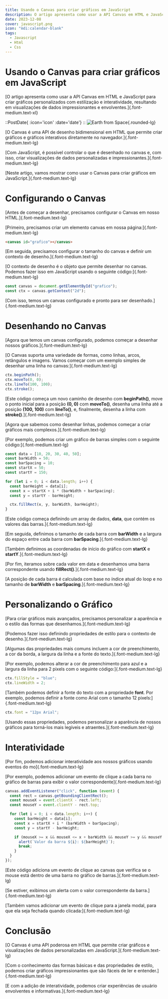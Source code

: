 ```yaml
---
title: Usando o Canvas para criar gráficos em JavaScript
description: O artigo apresenta como usar a API Canvas em HTML e JavaScript para criar gráficos personalizados com estilização e interatividade, resultando em visualizações de dados impressionantes e envolventes.
date: 2023-12-08
cover: javascript.png
icon: "mdi:calendar-blank"
tags:
  - Javascript
  - Html
  - Css
---
```


# Usando o Canvas para criar gráficos em JavaScript

[O artigo apresenta como usar a API Canvas em HTML e JavaScript para criar gráficos personalizados com estilização e interatividade, resultando em visualizações de dados impressionantes e envolventes.]{.font-medium.text-xl}

::PostDate{ :icon='icon' :date='date'}
::
![Earth from Space](/images/blog/javascript.png){.rounded-lg}

[O Canvas é uma API de desenho bidimensional em HTML que permite criar gráficos e gráficos interativos diretamente no navegador.]{.font-medium.text-lg}

[Com JavaScript, é possível controlar o que é desenhado no canvas e, com isso, criar visualizações de dados personalizadas e impressionantes.]{.font-medium.text-lg}

[Neste artigo, vamos mostrar como usar o Canvas para criar gráficos em JavaScript.]{.font-medium.text-lg}

# Configurando o Canvas

[Antes de começar a desenhar, precisamos configurar o Canvas em nosso HTML.]{.font-medium.text-lg}

[Primeiro, precisamos criar um elemento canvas em nossa página:]{.font-medium.text-lg}

```html
<canvas id="grafico"></canvas>
```

[Em seguida, precisamos configurar o tamanho do canvas e definir um contexto de desenho.]{.font-medium.text-lg}

[O contexto de desenho é o objeto que permite desenhar no canvas. Podemos fazer isso em JavaScript usando o seguinte código:]{.font-medium.text-lg}

```js
const canvas = document.getElementById("grafico");
const ctx = canvas.getContext("2d");
```

[Com isso, temos um canvas configurado e pronto para ser desenhado.]{.font-medium.text-lg}

# Desenhando no Canvas

[Agora que temos um canvas configurado, podemos começar a desenhar nossos gráficos.]{.font-medium.text-lg}

[O Canvas suporta uma variedade de formas, como linhas, arcos, retângulos e imagens. Vamos começar com um exemplo simples de desenhar uma linha no canvas:]{.font-medium.text-lg}

```js
ctx.beginPath();
ctx.moveTo(0, 0);
ctx.lineTo(100, 100);
ctx.stroke();
```

[Este código começa um novo caminho de desenho com **beginPath()**, move o ponto inicial para a posição **(0, 0)** com **moveTo()**, desenha uma linha até a posição **(100, 100)** com **lineTo()**, e, finalmente, desenha a linha com **stroke()**.]{.font-medium.text-lg}

[Agora que sabemos como desenhar linhas, podemos começar a criar gráficos mais complexos.]{.font-medium.text-lg}

[Por exemplo, podemos criar um gráfico de barras simples com o seguinte código:]{.font-medium.text-lg}

```js
const data = [10, 20, 30, 40, 50];
const barWidth = 50;
const barSpacing = 10;
const startX = 50;
const startY = 150;

for (let i = 0; i < data.length; i++) {
  const barHeight = data[i];
  const x = startX + i * (barWidth + barSpacing);
  const y = startY - barHeight;

  ctx.fillRect(x, y, barWidth, barHeight);
}
```

[Este código começa definindo um array de dados, **data**, que contém os valores das barras.]{.font-medium.text-lg}

[Em seguida, definimos o tamanho de cada barra com **barWidth** e a largura do espaço entre cada barra com **barSpacing**.]{.font-medium.text-lg}

[Também definimos as coordenadas de início do gráfico com **startX** e **startY**.]{.font-medium.text-lg}

[Por fim, iteramos sobre cada valor em data e desenhamos uma barra correspondente usando **fillRect()**.]{.font-medium.text-lg}

[A posição de cada barra é calculada com base no índice atual do loop e no tamanho de **barWidth** e **barSpacing**.]{.font-medium.text-lg}

# Personalizando o Gráfico

[Para criar gráficos mais avançados, precisamos personalizar a aparência e o estilo das formas que desenhamos.]{.font-medium.text-lg}

[Podemos fazer isso definindo propriedades de estilo para o contexto de desenho.]{.font-medium.text-lg}

[Algumas das propriedades mais comuns incluem a cor de preenchimento, a cor da borda, a largura da linha e a fonte do texto.]{.font-medium.text-lg}

[Por exemplo, podemos alterar a cor de preenchimento para azul e a largura da linha para 2 pixels com o seguinte código:]{.font-medium.text-lg}

```js
ctx.fillStyle = "blue";
ctx.lineWidth = 2;
```

[Também podemos definir a fonte do texto com a propriedade **font**. Por exemplo, podemos definir a fonte como Arial com o tamanho 12 pixels:]{.font-medium.text-lg}

```js
ctx.font = "12px Arial";
```

[Usando essas propriedades, podemos personalizar a aparência de nossos gráficos para torná-los mais legíveis e atraentes.]{.font-medium.text-lg}

# Interatividade

[Por fim, podemos adicionar interatividade aos nossos gráficos usando eventos do mo]{.font-medium.text-lg}

[Por exemplo, podemos adicionar um evento de clique a cada barra no gráfico de barras para exibir o valor correspondente]{.font-medium.text-lg}

```js
canvas.addEventListener("click", function (event) {
  const rect = canvas.getBoundingClientRect();
  const mouseX = event.clientX - rect.left;
  const mouseY = event.clientY - rect.top;

  for (let i = 0; i < data.length; i++) {
    const barHeight = data[i];
    const x = startX + i * (barWidth + barSpacing);
    const y = startY - barHeight;

    if (mouseX >= x && mouseX <= x + barWidth && mouseY >= y && mouseY <= startY) {
      alert(`Valor da barra ${i}: ${barHeight}`);
      break;
    }
  }
});
```

[Este código adiciona um evento de clique ao canvas que verifica se o mouse está dentro de uma barra no gráfico de barras.]{.font-medium.text-lg}

[Se estiver, exibimos um alerta com o valor correspondente da barra.]{.font-medium.text-lg}

[Também vamos adicionar um evento de clique para a janela modal, para que ela seja fechada quando clicada:]{.font-medium.text-lg}

# Conclusão

[O Canvas é uma API poderosa em HTML que permite criar gráficos e visualizações de dados personalizadas em JavaScript.]{.font-medium.text-lg}

[Com o conhecimento das formas básicas e das propriedades de estilo, podemos criar gráficos impressionantes que são fáceis de ler e entender.]{.font-medium.text-lg}

[E com a adição de interatividade, podemos criar experiências de usuário envolventes e informativas.]{.font-medium.text-lg}
